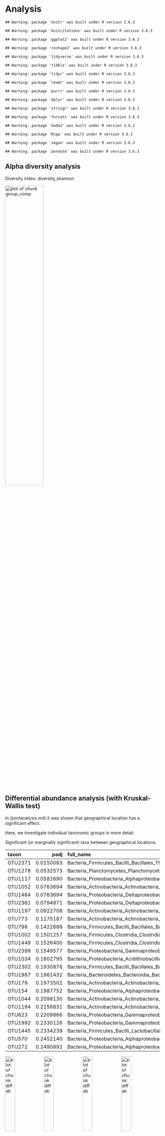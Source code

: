 
# Analysis


```
## Warning: package 'knitr' was built under R version 3.6.3
```

```
## Warning: package 'knitcitations' was built under R version 3.6.3
```

```
## Warning: package 'ggplot2' was built under R version 3.6.3
```

```
## Warning: package 'reshape2' was built under R version 3.6.3
```

```
## Warning: package 'tidyverse' was built under R version 3.6.3
```

```
## Warning: package 'tibble' was built under R version 3.6.3
```

```
## Warning: package 'tidyr' was built under R version 3.6.3
```

```
## Warning: package 'readr' was built under R version 3.6.3
```

```
## Warning: package 'purrr' was built under R version 3.6.3
```

```
## Warning: package 'dplyr' was built under R version 3.6.3
```

```
## Warning: package 'stringr' was built under R version 3.6.3
```

```
## Warning: package 'forcats' was built under R version 3.6.3
```

```
## Warning: package 'dada2' was built under R version 3.6.2
```

```
## Warning: package 'Rcpp' was built under R version 3.6.3
```

```
## Warning: package 'vegan' was built under R version 3.6.3
```

```
## Warning: package 'permute' was built under R version 3.6.3
```


## Alpha diversity analysis

Diversity index: diversity_shannon



<img src="figure_location/group_comp-1.png" title="plot of chunk group_comp" alt="plot of chunk group_comp" width="50%" />



## Differential abundance analysis (with Kruskal-Wallis test)

In (jointanalysis.md) it was shown that geographical location has a significant effect.

Here, we investigate individual taxonomic groups in more detail.

Significant (or marginally significant) taxa between geographical locations.


|taxon   |      padj|full_name                                                                                            |
|:-------|---------:|:----------------------------------------------------------------------------------------------------|
|OTU2371 | 0.0150093|Bacteria_Firmicutes_Bacilli_Bacillales_Thermoactinomycetaceae_Polycladomyces                         |
|OTU1278 | 0.0532573|Bacteria_Planctomycetes_Planctomycetia_Pirellulales_Lacipirellulaceae_Bythopirellula                 |
|OTU1117 | 0.0582690|Bacteria_Proteobacteria_Alphaproteobacteria_Rhodobacterales_Rhodobacteraceae_Amaricoccus             |
|OTU1052 | 0.0763694|Bacteria_Actinobacteria_Actinobacteria_Actinopolysporales_Actinopolysporaceae_Actinopolyspora        |
|OTU1464 | 0.0763694|Bacteria_Proteobacteria_Deltaproteobacteria_DesulfoVibrionales_Desulfohalobiaceae_Desulfohalobium    |
|OTU2361 | 0.0794871|Bacteria_Proteobacteria_Deltaproteobacteria_Myxococcales_Nannocystaceae_Plesiocystis                 |
|OTU1197 | 0.0922708|Bacteria_Actinobacteria_Actinobacteria_Micrococcales_Micrococcaceae_Arthrobacter                     |
|OTU773  | 0.1175187|Bacteria_Actinobacteria_Actinobacteria_Micrococcales_Intrasporangiaceae_Tetrasphaera                 |
|OTU798  | 0.1422688|Bacteria_Firmicutes_Bacilli_Bacillales_Bacillaceae_Thalassobacillus                                  |
|OTU1002 | 0.1501257|Bacteria_Firmicutes_Clostridia_Clostridiales_Eubacteriaceae_Acetobacterium                           |
|OTU1449 | 0.1526400|Bacteria_Firmicutes_Clostridia_Clostridiales_Peptococcaceae_Desulfitibacter                          |
|OTU2399 | 0.1549577|Bacteria_Proteobacteria_Gammaproteobacteria_Enterobacterales _Morganellaceae_Proteocatella           |
|OTU1034 | 0.1802795|Bacteria_Proteobacteria_Acidithiobacillia_AcidithioBacillales_Acidithiobacillaceae_Acidithiobacillus |
|OTU2302 | 0.1930876|Bacteria_Firmicutes_Bacilli_Bacillales_Bacillaceae_Paucisalibacillus                                 |
|OTU1987 | 0.1961432|Bacteria_Bacteroidetes_Bacteroidia_Bacteroidales_Porphyromonadaceae_Lascolabacillus                  |
|OTU179  | 0.1973502|Bacteria_Actinobacteria_Actinobacteria_Micrococcales_Ruaniaceae_Haloactinobacterium                  |
|OTU154  | 0.1987752|Bacteria_Proteobacteria_Alphaproteobacteria_Rhizobiales_Rhizobiaceae_Ensifer                         |
|OTU1044 | 0.2098130|Bacteria_Actinobacteria_Actinobacteria_Streptosporangiales_Thermomonosporaceae_Actinocorallia        |
|OTU1194 | 0.2156831|Bacteria_Actinobacteria_Actinobacteria_Micrococcales_Intrasporangiaceae_Arsenicicoccus               |
|OTU623  | 0.2209866|Bacteria_Proteobacteria_Gammaproteobacteria_Aeromonadales_Succinivibrionaceae_Succinatimonas         |
|OTU1992 | 0.2330126|Bacteria_Proteobacteria_Gammaproteobacteria_Legionellales_Legionellaceae_Legionella                  |
|OTU1445 | 0.2334239|Bacteria_Firmicutes_Bacilli_Lactobacillales_Carnobacteriaceae_Desemzia                               |
|OTU570  | 0.2452140|Bacteria_Proteobacteria_Alphaproteobacteria_Rhodobacterales_Rhodobacteraceae_Siccibacter             |
|OTU272  | 0.2490892|Bacteria_Proteobacteria_Alphaproteobacteria_Rhodospirillales_Rhodospirillaceae_Rhodospirillaceae     |

<img src="figure_location/diffab-1.png" title="plot of chunk diffab" alt="plot of chunk diffab" width="25%" /><img src="figure_location/diffab-2.png" title="plot of chunk diffab" alt="plot of chunk diffab" width="25%" /><img src="figure_location/diffab-3.png" title="plot of chunk diffab" alt="plot of chunk diffab" width="25%" /><img src="figure_location/diffab-4.png" title="plot of chunk diffab" alt="plot of chunk diffab" width="25%" /><img src="figure_location/diffab-5.png" title="plot of chunk diffab" alt="plot of chunk diffab" width="25%" /><img src="figure_location/diffab-6.png" title="plot of chunk diffab" alt="plot of chunk diffab" width="25%" /><img src="figure_location/diffab-7.png" title="plot of chunk diffab" alt="plot of chunk diffab" width="25%" /><img src="figure_location/diffab-8.png" title="plot of chunk diffab" alt="plot of chunk diffab" width="25%" /><img src="figure_location/diffab-9.png" title="plot of chunk diffab" alt="plot of chunk diffab" width="25%" /><img src="figure_location/diffab-10.png" title="plot of chunk diffab" alt="plot of chunk diffab" width="25%" /><img src="figure_location/diffab-11.png" title="plot of chunk diffab" alt="plot of chunk diffab" width="25%" /><img src="figure_location/diffab-12.png" title="plot of chunk diffab" alt="plot of chunk diffab" width="25%" /><img src="figure_location/diffab-13.png" title="plot of chunk diffab" alt="plot of chunk diffab" width="25%" /><img src="figure_location/diffab-14.png" title="plot of chunk diffab" alt="plot of chunk diffab" width="25%" /><img src="figure_location/diffab-15.png" title="plot of chunk diffab" alt="plot of chunk diffab" width="25%" /><img src="figure_location/diffab-16.png" title="plot of chunk diffab" alt="plot of chunk diffab" width="25%" /><img src="figure_location/diffab-17.png" title="plot of chunk diffab" alt="plot of chunk diffab" width="25%" /><img src="figure_location/diffab-18.png" title="plot of chunk diffab" alt="plot of chunk diffab" width="25%" /><img src="figure_location/diffab-19.png" title="plot of chunk diffab" alt="plot of chunk diffab" width="25%" /><img src="figure_location/diffab-20.png" title="plot of chunk diffab" alt="plot of chunk diffab" width="25%" /><img src="figure_location/diffab-21.png" title="plot of chunk diffab" alt="plot of chunk diffab" width="25%" /><img src="figure_location/diffab-22.png" title="plot of chunk diffab" alt="plot of chunk diffab" width="25%" /><img src="figure_location/diffab-23.png" title="plot of chunk diffab" alt="plot of chunk diffab" width="25%" /><img src="figure_location/diffab-24.png" title="plot of chunk diffab" alt="plot of chunk diffab" width="25%" />




```
##      rn    OTU2371    OTU1278    OTU1117    OTU1052    OTU1464    OTU2361    OTU1197     OTU773     OTU798    OTU1002    OTU1449    OTU2399    OTU1034    OTU2302    OTU1987     OTU179     OTU154
##  1:  I1 -0.5072724 -0.5072724 -0.5072724 -0.5072724 -0.5072724 -0.5072724 -0.5072724  9.0536222 -0.5072724 -0.5072724 -0.5072724 -0.5072724  2.3861006 -0.5072724 -0.5072724 -0.5072724 -0.5072724
##  2:  I2 -0.3637324 -0.3637324 -0.3637324 -0.3637324 -0.3637324 -0.3637324 -0.3637324  6.7709271 -0.3637324 -0.3637324 -0.3637324 -0.3637324  1.8845033 -0.3637324 -0.3637324 -0.3637324 -0.3637324
##  3:  I3  4.1605822 -0.5986695 -0.5986695 -0.5986695 -0.5986695 -0.5986695 -0.5986695  7.9133744 -0.5986695  2.4107898 -0.5986695 -0.5986695  7.3441757 -0.5986695 -0.5986695  2.4107898  2.4107898
##  4:  I4 -0.3222889 -0.3222889 -0.3222889 -0.3222889 -0.3222889 -0.3222889 -0.3222889 10.5974151 -0.3222889 -0.3222889 -0.3222889 -0.3222889 -0.3222889 -0.3222889 -0.3222889 -0.3222889 -0.3222889
##  5:  I5  2.4406429  2.4406429 -0.4481249 -0.4481249 -0.4481249 -0.4481249 -0.4481249  7.8085996 -0.4481249 -0.4481249 -0.4481249 -0.4481249  3.1055733 -0.4481249 -0.4481249 -0.4481249 -0.4481249
##  6:  I6 -0.1912751 -0.1912751 -0.1912751 -0.1912751 -0.1912751 -0.1912751 -0.1912751  5.0455496 -0.1912751 -0.1912751 -0.1912751 -0.1912751  2.0809561 -0.1912751 -0.1912751 -0.1912751 -0.1912751
##  7:  I7  3.5036941 -0.8632492 -0.8632492 -0.8632492 -0.8632492 -0.8632492 -0.8632492  4.1904761 -0.8632492 -0.8632492 -0.8632492 -0.8632492 -0.8632492 -0.8632492 -0.8632492  4.8804254 -0.8632492
##  8:  I8 -0.2283286 -0.2283286 -0.2283286 -0.2283286 -0.2283286  0.8702837 -0.2283286  3.8825452 -0.2283286 -0.2283286 -0.2283286 -0.2283286 -0.2283286 -0.2283286 -0.2283286  0.8702837  1.3811093
##  9:  I9  4.4915919 -0.5648110 -0.5648110 -0.5648110 -0.5648110 -0.5648110 -0.5648110  6.7884289 -0.5648110 -0.5648110 -0.5648110 -0.5648110 -0.5648110 -0.5648110 -0.5648110 -0.5648110 -0.5648110
## 10: I10  3.3697020  4.2564954 -0.3851798 -0.3851798 -0.3851798  1.0522677 -0.3851798  5.4934041 -0.3851798 -0.3851798 -0.3851798 -0.3851798  1.0522677 -0.3851798 -0.3851798 -0.3851798 -0.3851798
## 11: I11  3.3495187  3.3495187 -0.3432811 -0.3432811 -0.3432811 -0.3432811 -0.3432811  5.2738530 -0.3432811 -0.3432811 -0.3432811 -0.3432811  4.0301366 -0.3432811 -0.3432811 -0.3432811 -0.3432811
## 12: I12 -0.4951364 -0.4951364 -0.4951364 -0.4951364 -0.4951364 -0.4951364 -0.4951364  4.1084518 -0.4951364 -0.4951364 -0.4951364 -0.4951364 -0.4951364 -0.4951364 -0.4951364 -0.4951364 -0.4951364
## 13: I13 -0.7836849 -0.7836849 -0.7836849 -0.7836849 -0.7836849 -0.7836849 -0.7836849 -0.7836849 -0.7836849 -0.7836849 -0.7836849 -0.7836849 -0.7836849 -0.7836849 -0.7836849 -0.7836849 -0.7836849
## 14: I14  1.1201296 -0.2205354 -0.2205354 -0.2205354 -0.2205354 -0.2205354 -0.2205354  3.8300607 -0.2205354 -0.2205354 -0.2205354 -0.2205354 -0.2205354 -0.2205354 -0.2205354 -0.2205354 -0.2205354
## 15: I15  2.8788054  1.2227999  5.5255063  1.2227999 -0.6588991  1.2227999  1.8367247  6.5595262 -0.6588991 -0.6588991 -0.6588991 -0.6588991 -0.6588991 -0.6588991 -0.6588991  1.2227999 -0.6588991
## 16: I16 -0.2166252 -0.2166252 -0.2166252 -0.2166252 -0.2166252 -0.2166252 -0.2166252  8.3330796 -0.2166252 -0.2166252 -0.2166252 -0.2166252 -0.2166252 -0.2166252 -0.2166252 -0.2166252 -0.2166252
## 17: I17  2.9194937 -0.3473824 -0.3473824 -0.3473824 -0.3473824 -0.3473824 -0.3473824  7.0083960 -0.3473824 -0.3473824 -0.3473824 -0.3473824 -0.3473824 -0.3473824 -0.3473824 -0.3473824 -0.3473824
## 18: I18 -0.5062156 -0.5062156 -0.5062156 -0.5062156 -0.5062156 -0.5062156 -0.5062156 10.7971219 -0.5062156 -0.5062156 -0.5062156 -0.5062156 -0.5062156 -0.5062156  5.6781897  5.6781897 -0.5062156
## 19: I19 -0.4884266 -0.4884266 -0.4884266 -0.4884266 -0.4884266 -0.4884266 -0.4884266  8.9091121 -0.4884266 -0.4884266 -0.4884266 -0.4884266 -0.4884266 -0.4884266 -0.4884266 -0.4884266 -0.4884266
## 20: I20  4.0610140 -0.3468212 -0.3468212 -0.3468212 -0.3468212 -0.3468212 -0.3468212  9.2277978 -0.3468212 -0.3468212 -0.3468212 -0.3468212 -0.3468212 -0.3468212 -0.3468212 -0.3468212 -0.3468212
## 21: I21 -0.4956468 -0.4956468 -0.4956468  3.6774762 -0.4956468 -0.4956468 -0.4956468  7.7893390 -0.4956468 -0.4956468 -0.4956468 -0.4956468 -0.4956468 -0.4956468 -0.4956468 -0.4956468 -0.4956468
## 22: I22  4.5212284  3.1522292 -0.6260548 -0.6260548 -0.6260548  2.7581302 -0.6260548  5.9636906 -0.6260548 -0.6260548 -0.6260548 -0.6260548  3.1522292 -0.6260548 -0.6260548 -0.6260548 -0.6260548
## 23: I23  5.7277886  3.9416853 -1.0538155 -1.0538155  3.9416853 -1.0538155 -1.0538155  6.3334086 -1.0538155  4.6314426 -1.0538155 -1.0538155 -1.0538155 -1.0538155 -1.0538155  6.9309669  5.0357752
## 24: I24 -0.2435970 -0.2435970 -0.2435970 -0.2435970 -0.2435970 -0.2435970 -0.2435970  5.0320796 -0.2435970 -0.2435970 -0.2435970 -0.2435970  2.8067674 -0.2435970 -0.2435970 -0.2435970 -0.2435970
## 25: I25 -0.2846552 -0.2846552 -0.2846552 -0.2846552 -0.2846552 -0.2846552 -0.2846552  8.7026426 -0.2846552 -0.2846552 -0.2846552 -0.2846552 -0.2846552 -0.2846552 -0.2846552 -0.2846552 -0.2846552
## 26: I26  4.6366064 -0.9626315 -0.9626315 -0.9626315 -0.9626315 -0.9626315 -0.9626315  8.7707878 -0.9626315 -0.9626315 -0.9626315 -0.9626315  3.5453682 -0.9626315 -0.9626315  3.5453682 -0.9626315
## 27: I27  3.5562304  2.0048247 -0.6476661 -0.6476661 -0.6476661 -0.6476661 -0.6476661  3.3368143 -0.6476661 -0.6476661 -0.6476661 -0.6476661 -0.6476661 -0.6476661 -0.6476661  2.0048247 -0.6476661
## 28: I28  4.2118677  2.8443835 -0.8506831 -0.8506831 -0.8506831 -0.8506831 -0.8506831  5.0192754  2.8443835 -0.8506831  2.8443835 -0.8506831  3.5250300 -0.8506831  2.8443835  4.7687672  3.5250300
## 29: I29  3.2288595  3.9105735 -0.5549439 -0.5549439 -0.5549439 -0.5549439 -0.5549439  8.5578294 -0.5549439 -0.5549439 -0.5549439 -0.5549439  3.9105735 -0.5549439 -0.5549439 -0.5549439 -0.5549439
## 30: I30  3.9563259 -0.7948374  8.6984345  3.9563259  2.8748492 -0.7948374  3.9563259  9.3089798  2.8748492  2.8748492 -0.7948374  2.8748492  4.2418452 -0.7948374 -0.7948374 -0.7948374 -0.7948374
## 31: I31 -0.3962466 -0.3962466 -0.3962466 -0.3962466 -0.3962466 -0.3962466 -0.3962466  7.1989160 -0.3962466  2.0972604 -0.3962466 -0.3962466  4.9601950 -0.3962466 -0.3962466 -0.3962466 -0.3962466
## 32: I32 -1.1134453 -1.1134453 -1.1134453 -1.1134453 -1.1134453 -1.1134453 -1.1134453  4.4307925 -1.1134453 -1.1134453 -1.1134453 -1.1134453 -1.1134453 -1.1134453 -1.1134453 -1.1134453 -1.1134453
## 33: I33 -0.6198265 -0.6198265 -0.6198265 -0.6198265 -0.6198265 -0.6198265 -0.6198265  1.7601762 -0.6198265 -0.6198265 -0.6198265 -0.6198265 -0.6198265 -0.6198265 -0.6198265 -0.6198265 -0.6198265
## 34: I34 -0.5229104 -0.5229104 -0.5229104 -0.5229104 -0.5229104 -0.5229104 -0.5229104 -0.5229104 -0.5229104 -0.5229104 -0.5229104 -0.5229104 -0.5229104 -0.5229104 -0.5229104 -0.5229104 -0.5229104
## 35: I35 -0.8801716 -0.8801716 -0.8801716 -0.8801716 -0.8801716 -0.8801716 -0.8801716 -0.8801716 -0.8801716 -0.8801716 -0.8801716 -0.8801716 -0.8801716 -0.8801716 -0.8801716 -0.8801716 -0.8801716
## 36: I36  1.0868139 -1.0962524 -1.0962524 -1.0962524 -1.0962524 -1.0962524 -1.0962524  3.9693095 -1.0962524 -1.0962524 -1.0962524 -1.0962524 -1.0962524 -1.0962524 -1.0962524 -1.0962524 -1.0962524
## 37: I37 -0.9057741 -0.9057741 -0.9057741 -0.9057741 -0.9057741 -0.9057741 -0.9057741  4.0262694 -0.9057741 -0.9057741 -0.9057741 -0.9057741 -0.9057741 -0.9057741 -0.9057741 -0.9057741 -0.9057741
## 38: I38 -1.3287797 -1.3287797 -1.3287797 -1.3287797 -1.3287797 -1.3287797 -1.3287797 -1.3287797 -1.3287797 -1.3287797 -1.3287797 -1.3287797 -1.3287797 -1.3287797 -1.3287797  4.9402969 -1.3287797
##        OTU1044    OTU1194     OTU623    OTU1992    OTU1445     OTU570     OTU272   location
##  1: -0.5072724 -0.5072724 -0.5072724 -0.5072724 -0.5072724 -0.5072724 -0.5072724 Ahmednagar
##  2: -0.3637324 -0.3637324 -0.3637324 -0.3637324 -0.3637324 -0.3637324 -0.3637324 Ahmednagar
##  3: -0.5986695  3.0789687 -0.5986695 -0.5986695 -0.5986695 -0.5986695 -0.5986695 Ahmednagar
##  4: -0.3222889 -0.3222889 -0.3222889 -0.3222889 -0.3222889 -0.3222889 -0.3222889       Pune
##  5: -0.4481249 -0.4481249 -0.4481249 -0.4481249 -0.4481249 -0.4481249 -0.4481249       Pune
##  6: -0.1912751 -0.1912751 -0.1912751 -0.1912751 -0.1912751 -0.1912751 -0.1912751       Pune
##  7: -0.8632492 -0.8632492 -0.8632492 -0.8632492 -0.8632492 -0.8632492 -0.8632492 Ahmednagar
##  8: -0.2283286 -0.2283286 -0.2283286 -0.2283286 -0.2283286 -0.2283286 -0.2283286 Ahmednagar
##  9: -0.5648110 -0.5648110 -0.5648110 -0.5648110 -0.5648110 -0.5648110 -0.5648110 Ahmednagar
## 10: -0.3851798 -0.3851798 -0.3851798 -0.3851798 -0.3851798 -0.3851798 -0.3851798       Pune
## 11: -0.3432811 -0.3432811 -0.3432811 -0.3432811 -0.3432811 -0.3432811 -0.3432811       Pune
## 12: -0.4951364 -0.4951364 -0.4951364 -0.4951364 -0.4951364 -0.4951364 -0.4951364     Nashik
## 13: -0.7836849 -0.7836849 -0.7836849 -0.7836849 -0.7836849 -0.7836849 -0.7836849     Nashik
## 14: -0.2205354 -0.2205354 -0.2205354 -0.2205354 -0.2205354 -0.2205354  3.7266330       Pune
## 15:  1.2227999  3.0287931  2.2143234 -0.6588991 -0.6588991 -0.6588991 -0.6588991       Pune
## 16: -0.2166252 -0.2166252 -0.2166252 -0.2166252 -0.2166252 -0.2166252 -0.2166252       Pune
## 17: -0.3473824 -0.3473824 -0.3473824 -0.3473824 -0.3473824 -0.3473824 -0.3473824       Pune
## 18: -0.5062156 -0.5062156 -0.5062156 -0.5062156 -0.5062156 -0.5062156 -0.5062156       Pune
## 19: -0.4884266 -0.4884266 -0.4884266 -0.4884266 -0.4884266 -0.4884266 -0.4884266       Pune
## 20: -0.3468212 -0.3468212 -0.3468212 -0.3468212 -0.3468212 -0.3468212 -0.3468212       Pune
## 21: -0.4956468 -0.4956468  3.6774762 -0.4956468  3.6774762 -0.4956468 -0.4956468       Pune
## 22: -0.6260548 -0.6260548 -0.6260548 -0.6260548 -0.6260548 -0.6260548 -0.6260548       Pune
## 23: -1.0538155 -1.0538155 -1.0538155 -1.0538155 -1.0538155 -1.0538155 -1.0538155       Pune
## 24: -0.2435970 -0.2435970 -0.2435970 -0.2435970 -0.2435970 -0.2435970 -0.2435970       Pune
## 25: -0.2846552  2.3919768 -0.2846552 -0.2846552  2.3919768 -0.2846552 -0.2846552       Pune
## 26: -0.9626315 -0.9626315 -0.9626315 -0.9626315 -0.9626315 -0.9626315 -0.9626315 Ahmednagar
## 27: -0.6476661 -0.6476661 -0.6476661 -0.6476661 -0.6476661 -0.6476661 -0.6476661 Ahmednagar
## 28: -0.8506831 -0.8506831 -0.8506831  2.8443835  2.8443835 -0.8506831 -0.8506831       Pune
## 29: -0.5549439 -0.5549439 -0.5549439 -0.5549439  2.5581938 -0.5549439 -0.5549439       Pune
## 30: -0.7948374 -0.7948374 -0.7948374 -0.7948374  2.8748492 -0.7948374 -0.7948374       Pune
## 31: -0.3962466  2.0972604 -0.3962466 -0.3962466 -0.3962466 -0.3962466 -0.3962466       Pune
## 32: -1.1134453 -1.1134453 -1.1134453 -1.1134453 -1.1134453 -1.1134453 -1.1134453     Nashik
## 33: -0.6198265 -0.6198265 -0.6198265 -0.6198265 -0.6198265 -0.6198265 -0.6198265     Nashik
## 34: -0.5229104 -0.5229104 -0.5229104 -0.5229104 -0.5229104 -0.5229104 -0.5229104     Nashik
## 35: -0.8801716 -0.8801716 -0.8801716 -0.8801716 -0.8801716 -0.8801716 -0.8801716     Nashik
## 36: -1.0962524 -1.0962524 -1.0962524 -1.0962524 -1.0962524 -1.0962524 -1.0962524     Nashik
## 37: -0.9057741 -0.9057741 -0.9057741 -0.9057741 -0.9057741 -0.9057741 -0.9057741     Nashik
## 38: -1.3287797 -1.3287797 -1.3287797 -1.3287797 -1.3287797 -1.3287797 -1.3287797     Nashik
##  [ reached getOption("max.print") -- omitted 21 rows ]
```

![plot of chunk heatmaps](figure_location/heatmaps-1.png)
